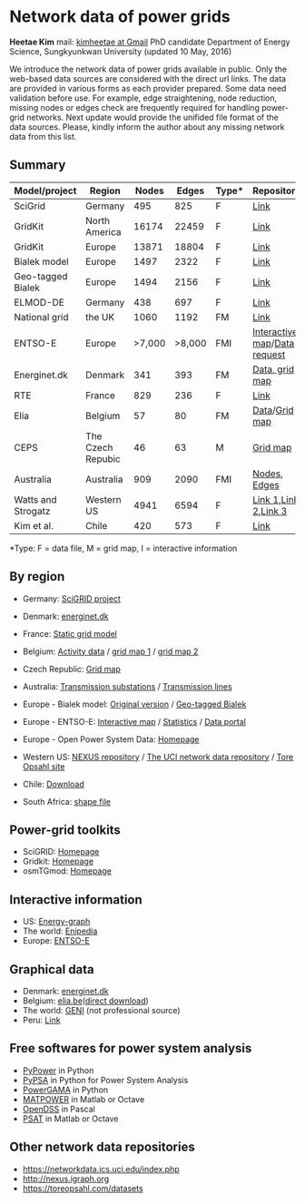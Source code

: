 # Network data of power grids


**Heetae Kim** 
mail: [kimheetae at Gmail](kimheetae@gmail.com)
PhD candidate
Department of Energy Science, Sungkyunkwan University
(updated 10 May, 2016)


We introduce the network data of power grids available in public. Only the web-based data sources are considered with the direct url links. The data are provided in various forms as each provider prepared. Some data need validation before use. For example, edge straightening, node reduction, missing nodes or edges check are frequently required for handling power-grid networks. Next update would provide the unifided file format of the data sources.
Please, kindly inform the author about any missing network data from this list.


## Summary
|Model/project|Region|Nodes|Edges|Type*|Repository|
|-|-|-|-|-|-|
|SciGrid|Germany|495|825|F|[Link](http://www.scigrid.de/pages/downloads.html)|
|GridKit|North America|16174|22459|F|[Link](http://dx.doi.org/10.5281/zenodo.47317)|
|GridKit|Europe|13871|18804|F|[Link](http://dx.doi.org/10.5281/zenodo.47317)|
|Bialek model|Europe|1497|2322|F|[Link](http://www.powerworld.com/knowledge-base/updated-and-validated-power-flow-model-of-the-main-continental-european-transmission-network)|
|Geo-tagged Bialek|Europe|1494|2156|F|[Link](http://dx.doi.org/10.5281/zenodo.35177)|
|ELMOD-DE|Germany|438|697|F|[Link](http://www.diw.de/de/diw_01.c.528493.de/forschung_beratung/nachhaltigkeit/umwelt/verkehr/energie/modelle/elmod.html#ELMOD-DE)|
|National grid|the UK|1060|1192|FM|[Link](http://www2.nationalgrid.com/UK/Industry-information/Future-of-Energy/Electricity-ten-year-statement/ETYS-Archive/)|
|ENTSO-E|Europe|>7,000|>8,000|FMI|[Interactive map](https://www.entsoe.eu/map/Pages/default.aspx)/[Data request](https://www.entsoe.eu/stum)|
|Energinet.dk|Denmark|341|393|FM|[Data, grid map](http://www.energinet.dk/DA/El/Udvikling-af-elsystemet/Netplanlaegning/Sider/Formular-Til-Download-Af-Netdata.aspx)|
|RTE|France|829|236|F|[Link](https://clients.rte-france.com/lang/an/visiteurs/vie/indispos_caracteristiques_statiques.jsp)|
|Elia|Belgium|57|80|FM|[Data](http://www.elia.be/en/grid-data/Grid-Technical-Data)/[Grid map](http://www.elia.be/en/about-elia/publications/maps)
|CEPS|The Czech Repubic|46|63|M|[Grid map](https://www.ceps.cz/ENG/Cinnosti/Technicka-infrastruktura/Pages/Udaje-o-PS.aspx)|
|Australia|Australia|909|2090|FMI|[Nodes](http://www.data.gov.au/dataset/national-electricity-transmission-substations), [Edges](http://www.data.gov.au/dataset/national-electricity-transmission-lines-database)|
|Watts and Strogatz|Western US|4941|6594|F|[Link 1](http://nexus.igraph.org/api/dataset_info?id=15&format=html),[Link 2](https://networkdata.ics.uci.edu/data.php?id=107),[Link 3](https://toreopsahl.com/datasets/#uspowergrid)|
|Kim et al.|Chile|420|573|F|[Link](http://iopscience.iop.org/article/10.1088/1367-2630/17/11/113005/meta)|
*Type: F = data file, M = grid map, I = interactive information

## By region
- Germany: [SciGRID project](http://www.scigrid.de/pages/downloads.html)

- Denmark: [energinet.dk](http://www.energinet.dk/DA/El/Udvikling-af-elsystemet/Netplanlaegning/Sider/Formular-Til-Download-Af-Netdata.aspx)

- France: [Static grid model](https://clients.rte-france.com/lang/an/visiteurs/vie/indispos_caracteristiques_statiques.jsp)

- Belgium: [Activity data](http://www.elia.be/en/grid-data/data-download) / [grid map 1](http://www.elia.be/en/about-elia/publications/maps) / [grid map 2](http://www.elia.be/~/media/images/Elia/Grid%20data/map_Grid-Technical-Data_en.jpg?la=en)

- Czech Republic: [Grid map](https://www.ceps.cz/ENG/Cinnosti/Technicka-infrastruktura/Pages/Udaje-o-PS.aspx)

- Australia:  [Transmission substations](http://www.data.gov.au/dataset/national-electricity-transmission-substations) / [Transmission lines](http://www.data.gov.au/dataset/national-electricity-transmission-lines-database)

- Europe - Bialek model: [Original version](http://www.powerworld.com/knowledge-base/updated-and-validated-power-flow-model-of-the-main-continental-european-transmission-network) / [Geo-tagged Bialek](http://dx.doi.org/10.5281/zenodo.35177)

- Europe - ENTSO-E: [Interactive map](https://www.entsoe.eu/map/Pages/default.aspx) / [Statistics](https://www.entsoe.eu/news-events/former-associations/ucte/graphical-statistics/Pages/default.aspx) / [Data portal](https://www.entsoe.eu/data/data-portal/Pages/default.aspx)

- Europe - Open Power System Data: [Homepage](http://open-power-system-data.org)

- Western US: [NEXUS repository](http://nexus.igraph.org/api/dataset_info?id=15&format=html) / [The UCI network data repository](https://networkdata.ics.uci.edu/data.php?id=107) / [Tore Opsahl site](https://toreopsahl.com/datasets/)

- Chile: [Download](https://sites.google.com/site/heetae/Home/chilean-power-grid/chilean_power_grid.xls?attredirects=0&d=1)

- South Africa: [shape file](http://infrastructureafrica.org/documents/tools/list/arcgis-shape-files)


## Power-grid toolkits

- SciGRID: [Homepage](http://www.scigrid.de)
- Gridkit: [Homepage](https://github.com/bdw/GridKit)
- osmTGmod: [Homepage](https://github.com/maltesc/osmTGmod)

## Interactive information
- US: [Energy-graph](http://www.energy-graph.com/index.html)
- The world: [Enipedia](http://enipedia.tudelft.nl/maps/PowerPlants.html)
- Europe: [ENTSO-E](https://www.entsoe.eu/map/Pages/default.aspx)

## Graphical data

- Denmark: [energinet.dk](http://www.energinet.dk/DA/El/Udvikling-af-elsystemet/Netplanlaegning/Sider/Formular-Til-Download-Af-Netdata.aspx)
- Belgium: [elia.be](http://www.elia.be/en/grid-data/Grid-Technical-Data)([direct download](http://www.elia.be/~/media/files/Elia/publications-2/maps/map-of-the-high-voltage-grid_2016.pdf))
- The world: [GENI](http://www.geni.org/globalenergy/library/national_energy_grid/index.shtml) (not professional source)
- Peru: [Link](http://www.minem.gob.pe/_publicacion.php?idSector=6&idPublicacion=395)

## Free softwares for power system analysis
- [PyPower](https://github.com/rwl/PYPOWER) in Python
- [PyPSA](https://github.com/FRESNA/PyPSA) in Python for Power System Analysis
- [PowerGAMA](https://bitbucket.org/harald_g_svendsen/powergama/wiki/Home) in Python
- [MATPOWER](http://www.pserc.cornell.edu/matpower/) in Matlab or Octave
- [OpenDSS](http://sourceforge.net/projects/electricdss/) in Pascal
- [PSAT](http://faraday1.ucd.ie/psat.html) in Matlab or Octave

## Other network data repositories
- https://networkdata.ics.uci.edu/index.php
- http://nexus.igraph.org
- https://toreopsahl.com/datasets